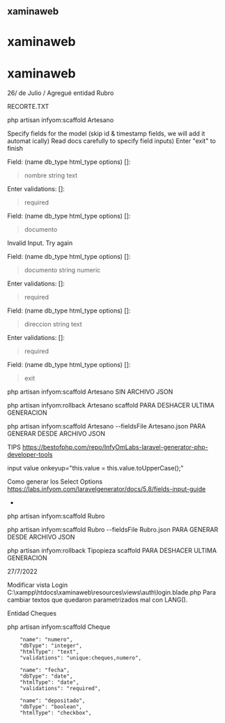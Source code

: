 ## xaminaweb


# xaminaweb
# xaminaweb


26/ de Julio / Agregué entidad Rubro

RECORTE.TXT

 php artisan infyom:scaffold Artesano

Specify fields for the model (skip id & timestamp fields, we will add it automat
ically)
Read docs carefully to specify field inputs)
Enter "exit" to finish

 Field: (name db_type html_type options) []:
 > nombre string text

 Enter validations:  []:
 > required

 Field: (name db_type html_type options) []:
 > documento

Invalid Input. Try again

 Field: (name db_type html_type options) []:
 > documento string numeric

 Enter validations:  []:
 > required

 Field: (name db_type html_type options) []:
 > direccion string text

 Enter validations:  []:
 > required

 Field: (name db_type html_type options) []:
 > exit

php artisan infyom:scaffold Artesano SIN ARCHIVO JSON

php artisan infyom:rollback Artesano scaffold  PARA DESHACER ULTIMA GENERACION

php artisan infyom:scaffold Artesano --fieldsFile Artesano.json PARA GENERAR DESDE ARCHIVO JSON


TIPS
https://bestofphp.com/repo/InfyOmLabs-laravel-generator-php-developer-tools

input value onkeyup="this.value = this.value.toUpperCase();"

Como generar los Select Options
https://labs.infyom.com/laravelgenerator/docs/5.8/fields-input-guide


-
php artisan infyom:scaffold Rubro

php artisan infyom:scaffold Rubro --fieldsFile Rubro.json      PARA GENERAR DESDE ARCHIVO JSON

php artisan infyom:rollback Tipopieza scaffold  PARA DESHACER ULTIMA GENERACION


27/7/2022

Modificar vista Login
C:\xampp\htdocs\xaminaweb\resources\views\auth\login.blade.php
Para cambiar textos que quedaron parametrizados mal con LANG().


Entidad Cheques

php artisan infyom:scaffold Cheque

        "name": "numero",
        "dbType": "integer",
        "htmlType": "text",
        "validations": "unique:cheques,numero",

        "name": "fecha",
        "dbType": "date",
        "htmlType": "date",
        "validations": "required",

        "name": "depositado",
        "dbType": "boolean",
        "htmlType": "checkbox",
